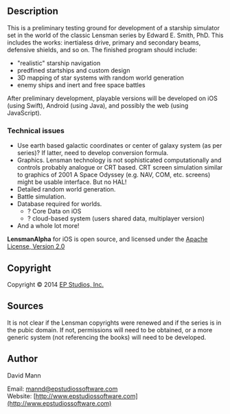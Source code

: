 ## Description
This is a preliminary testing ground for development of a starship simulator set in the world of the classic Lensman series by Edward E. Smith, PhD.  This includes the works: inertialess drive, primary and secondary beams, defensive shields, and so on.  The finished program should include:
- "realistic" starship navigation
- predfined startships and custom design
- 3D mapping of star systems with random world generation
- enemy ships and inert and free space battles

After preliminary development, playable versions will be developed on iOS (using Swift), Android (using Java), and possibly the web (using JavaScript).

### Technical issues
- Use earth based galactic coordinates or center of galaxy system (as per series)?  If latter, need to develop conversion formula.
- Graphics.  Lensman technology is not sophisticated computationally and controls probably analogue or CRT based.  CRT screen simulation similar to graphics of 2001 A Space Odyssey (e.g. NAV, COM, etc. screens) might be usable interface.  But no HAL!
- Detailed random world generation.
- Battle simulation.
- Database required for worlds.
    - ? Core Data on iOS
    - ? cloud-based system (users shared data, multiplayer version)
- And a whole lot more!

**LensmanAlpha** for iOS is open source, and licensed under the 
[Apache License, Version 2.0](http://www.apache.org/licenses/LICENSE-2.0.html)

## Copyright
Copyright © 2014 [EP Studios, Inc.](http://www.epstudiossoftware.com)

## Sources
It is not clear if the Lensman copyrights were renewed and if the series is in the pubic domain.  If not, permissions will need to be obtained, or a more generic system (not referencing the books) will need to be developed.

## Author
David Mann

Email: [mannd@epstudiossoftware.com](mailto:mannd@epstudiossoftware.com)  
Website: [http://www.epstudiossoftware.com](http://www.epstudiossoftware.com)   
